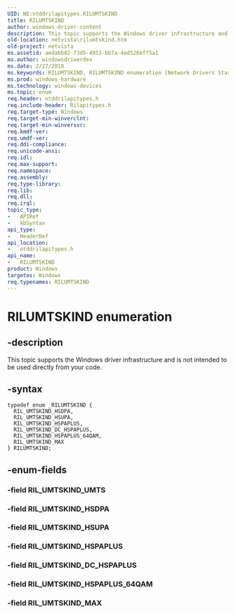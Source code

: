 ```yaml
---
UID: NE:ntddrilapitypes.RILUMTSKIND
title: RILUMTSKIND
author: windows-driver-content
description: This topic supports the Windows driver infrastructure and is not intended to be used directly from your code.
old-location: netvista\rilumtskind.htm
old-project: netvista
ms.assetid: aedabb82-73d5-4953-bb7a-4ed526bff5a1
ms.author: windowsdriverdev
ms.date: 2/27/2018
ms.keywords: RILUMTSKIND, RILUMTSKIND enumeration [Network Drivers Starting with Windows Vista], RIL_UMTSKIND_DC_HSPAPLUS, RIL_UMTSKIND_HSDPA, RIL_UMTSKIND_HSPAPLUS, RIL_UMTSKIND_HSPAPLUS_64QAM, RIL_UMTSKIND_HSUPA, RIL_UMTSKIND_MAX, netvista.rilumtskind, ntddrilapitypes/RILUMTSKIND, ntddrilapitypes/RIL_UMTSKIND_DC_HSPAPLUS, ntddrilapitypes/RIL_UMTSKIND_HSDPA, ntddrilapitypes/RIL_UMTSKIND_HSPAPLUS, ntddrilapitypes/RIL_UMTSKIND_HSPAPLUS_64QAM, ntddrilapitypes/RIL_UMTSKIND_HSUPA, ntddrilapitypes/RIL_UMTSKIND_MAX
ms.prod: windows-hardware
ms.technology: windows-devices
ms.topic: enum
req.header: ntddrilapitypes.h
req.include-header: Rilapitypes.h
req.target-type: Windows
req.target-min-winverclnt: 
req.target-min-winversvr: 
req.kmdf-ver: 
req.umdf-ver: 
req.ddi-compliance: 
req.unicode-ansi: 
req.idl: 
req.max-support: 
req.namespace: 
req.assembly: 
req.type-library: 
req.lib: 
req.dll: 
req.irql: 
topic_type:
-	APIRef
-	kbSyntax
api_type:
-	HeaderDef
api_location:
-	ntddrilapitypes.h
api_name:
-	RILUMTSKIND
product: Windows
targetos: Windows
req.typenames: RILUMTSKIND
---
```


# RILUMTSKIND enumeration


## -description


This topic supports the Windows driver infrastructure and is not intended to be used directly from your code.


## -syntax


````
typedef enum _RILUMTSKIND { 
  RIL_UMTSKIND_HSDPA,
  RIL_UMTSKIND_HSUPA,
  RIL_UMTSKIND_HSPAPLUS,
  RIL_UMTSKIND_DC_HSPAPLUS,
  RIL_UMTSKIND_HSPAPLUS_64QAM,
  RIL_UMTSKIND_MAX
} RILUMTSKIND;
````


## -enum-fields




### -field RIL_UMTSKIND_UMTS


### -field RIL_UMTSKIND_HSDPA


### -field RIL_UMTSKIND_HSUPA


### -field RIL_UMTSKIND_HSPAPLUS


### -field RIL_UMTSKIND_DC_HSPAPLUS


### -field RIL_UMTSKIND_HSPAPLUS_64QAM


### -field RIL_UMTSKIND_MAX

